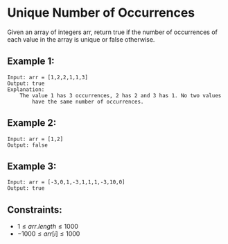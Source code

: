 # Unique Number of Occurrences

Given an array of integers arr, return true if the number of occurrences of  
each value in the array is unique or false otherwise.

 

## Example 1:

    Input: arr = [1,2,2,1,1,3]
    Output: true
    Explanation: 
        The value 1 has 3 occurrences, 2 has 2 and 3 has 1. No two values 
            have the same number of occurrences.

## Example 2:

    Input: arr = [1,2]
    Output: false

## Example 3:

    Input: arr = [-3,0,1,-3,1,1,1,-3,10,0]
    Output: true

 

## Constraints:

* $1 \le arr.length \le 1000$
* $-1000 \le arr[i] \le 1000$


